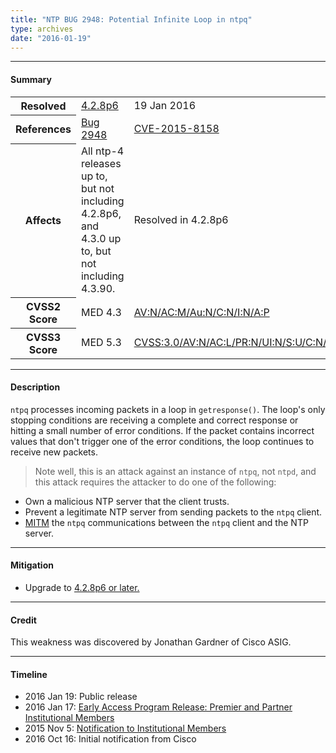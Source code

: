 ```yaml
---
title: "NTP BUG 2948: Potential Infinite Loop in ntpq"
type: archives
date: "2016-01-19"
---
```


* * *

#### Summary

<table>
  <tbody>
	<tr>
		<th><b>Resolved</b></th>
		<td><a href="/support/securitynotice/4_2_8p6-release-announcement">4.2.8p6</a></td>
		<td>19 Jan 2016</td>
	</tr>
	<tr>
		<th><b>References</b></th>
		<td><a href="https://bugs.ntp.org/show_bug.cgi?id=2948">Bug 2948</a></td>
		<td><a href="https://nvd.nist.gov/vuln/detail/CVE-2015-8158">CVE-2015-8158</a></td>
	</tr>
	<tr>
		<th><b>Affects</b></th>
		<td>All ntp-4 releases up to, but not including 4.2.8p6,<br> and 4.3.0 up to, but not including 4.3.90.</td>
		<td>Resolved in 4.2.8p6</td>
	</tr>
	<tr>
		<th><b>CVSS2 Score</b></th>
		<td>MED 4.3</td>
		<td><a href="https://nvd.nist.gov/cvss.cfm?calculator&version=2&vector=(AV:N/AC:M/Au:N/C:N/I:N/A:P)">AV:N/AC:M/Au:N/C:N/I:N/A:P</a></td>
	</tr>
	<tr>
		<th><b>CVSS3 Score<b></th>
		<td>MED 5.3</td>
		<td><a href="https://www.first.org/cvss/calculator/3.0#CVSS:3.0/AV:N/AC:L/PR:N/UI:N/S:U/C:N/I:L/A:N">CVSS:3.0/AV:N/AC:L/PR:N/UI:N/S:U/C:N/I:L/A:N</a></td>
	</tr>	
  </tbody>	
</table>

* * *
    
#### Description 

`ntpq` processes incoming packets in a loop in `getresponse()`. The loop's only stopping conditions are receiving a complete and correct response or hitting a small number of error conditions. If the packet contains incorrect values that don't trigger one of the error conditions, the loop continues to receive new packets. 

> Note well, this is an attack against an instance of `ntpq`, not `ntpd`, and this attack requires the attacker to do one of the following:

  * Own a malicious NTP server that the client trusts.
  * Prevent a legitimate NTP server from sending packets to the `ntpq` client.
  * [MITM](https://en.wikipedia.org/wiki/Man-in-the-middle_attack) the `ntpq` communications between the `ntpq` client and the NTP server. 

* * *
    
#### Mitigation

* Upgrade to [4.2.8p6 or later.](/downloads)

* * *

#### Credit

This weakness was discovered by Jonathan Gardner of Cisco ASIG.

* * *

#### Timeline

* 2016 Jan 19: Public release
* 2016 Jan 17: [Early Access Program Release: Premier and Partner Institutional Members](https://www.nwtime.org/membership/benefits)
* 2015 Nov 5: [Notification to Institutional Members](https://www.nwtime.org/membership/benefits)
* 2016 Oct 16: Initial notification from Cisco